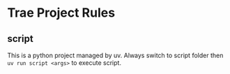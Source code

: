 # Trae Project Rules

## script

This is a python project managed by uv. Always switch to script folder then `uv run script <args>` to execute script.
